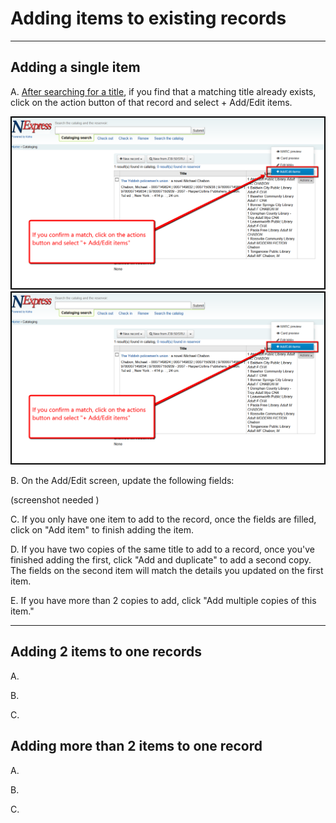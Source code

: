 # Adding items to existing records

***
## Adding a single item

A. [After searching for a title](../searching-for-a-title.md), if you find that a matching title already exists, click on the action button of that record and select + Add/Edit items.

![Matching title](.gitbook/assets/100-adding.png)
![Matching title](.gitbook/assets/100-adding.png)

B. On the Add/Edit screen, update the following fields:

(screenshot needed )

C. If you only have one item to add to the record, once the fields are filled, click on "Add item" to finish adding the item.



D. If you have two copies of the same title to add to a record, once you've finished adding the first, click "Add and duplicate" to add a second copy.  The fields on the second item will match the details you updated on the first item.

E. If you have more than 2 copies to add, click "Add multiple copies of this item."

***
## Adding 2 items to one records

A.

B.

C.

## Adding more than 2 items to one record

A.

B.

C.
